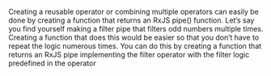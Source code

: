 Creating a reusable operator or combining multiple operators can easily be done by creating a function that returns an RxJS pipe() function. Let’s say you find yourself making a filter pipe that filters odd numbers multiple times. Creating a function that does this would be easier so that you don’t have to repeat the logic numerous times. You can do this by creating a function that returns an RxJS pipe implementing the filter operator with the filter logic predefined in the operator
